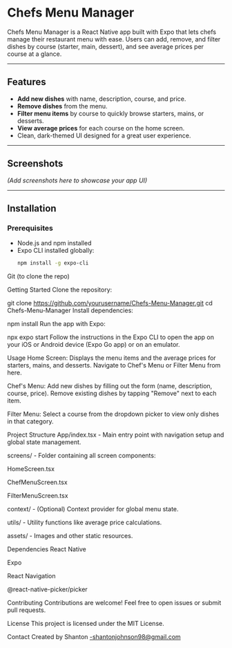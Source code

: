 # Chefs Menu Manager

Chefs Menu Manager is a React Native app built with Expo that lets chefs manage their restaurant menu with ease. Users can add, remove, and filter dishes by course (starter, main, dessert), and see average prices per course at a glance.

---

## Features

- **Add new dishes** with name, description, course, and price.
- **Remove dishes** from the menu.
- **Filter menu items** by course to quickly browse starters, mains, or desserts.
- **View average prices** for each course on the home screen.
- Clean, dark-themed UI designed for a great user experience.

---

## Screenshots

*(Add screenshots here to showcase your app UI)*

---

## Installation

### Prerequisites

- Node.js and npm installed
- Expo CLI installed globally:  
  ```bash
  npm install -g expo-cli
Git (to clone the repo)

Getting Started
Clone the repository:

git clone https://github.com/yourusername/Chefs-Menu-Manager.git
cd Chefs-Menu-Manager
Install dependencies:

npm install
Run the app with Expo:

npx expo start
Follow the instructions in the Expo CLI to open the app on your iOS or Android device (Expo Go app) or on an emulator.

Usage
Home Screen:
Displays the menu items and the average prices for starters, mains, and desserts. Navigate to Chef's Menu or Filter Menu from here.

Chef's Menu:
Add new dishes by filling out the form (name, description, course, price). Remove existing dishes by tapping "Remove" next to each item.

Filter Menu:
Select a course from the dropdown picker to view only dishes in that category.

Project Structure
App/index.tsx - Main entry point with navigation setup and global state management.

screens/ - Folder containing all screen components:

HomeScreen.tsx

ChefMenuScreen.tsx

FilterMenuScreen.tsx

context/ - (Optional) Context provider for global menu state.

utils/ - Utility functions like average price calculations.

assets/ - Images and other static resources.

Dependencies
React Native

Expo

React Navigation

@react-native-picker/picker

Contributing
Contributions are welcome! Feel free to open issues or submit pull requests.

License
This project is licensed under the MIT License.

Contact
Created by Shanton -shantonjohnson98@gmail.com
